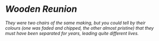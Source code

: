 *Wooden Reunion*
==============


*They were two chairs of the same making, but you could tell by their colours (one was faded and chipped, the other almost pristine) that they must have been separated for years, leading quite different lives.*